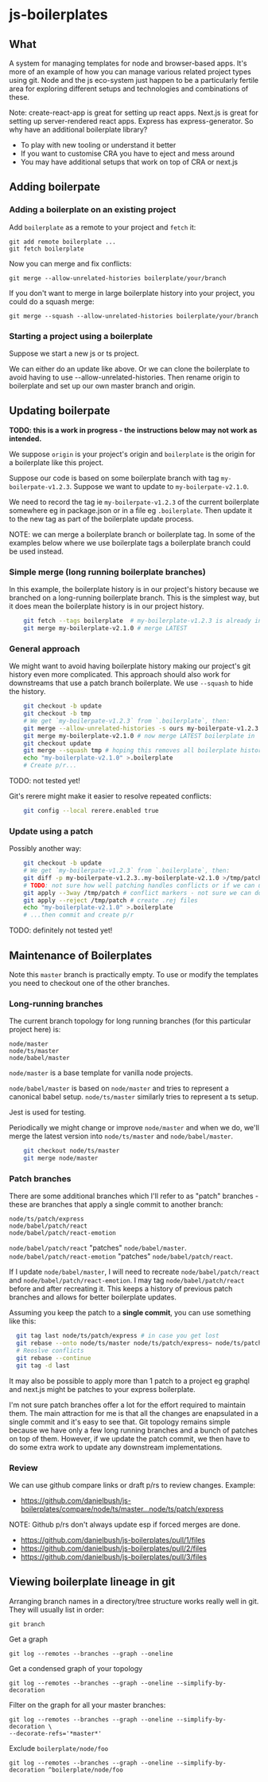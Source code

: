 # js-boilerplates

## What

A system for managing templates for node and browser-based apps. It's more of
an example of how you can manage various related project types using git.
Node and the js eco-system just happen to be a particularly fertile area for
exploring different setups and technologies and combinations of these.

Note: create-react-app is great for setting up react apps.
Next.js is great for setting up server-rendered react apps.
Express has express-generator.
So why have an additional boilerplate library?

- To play with new tooling or understand it better
- If you want to customise CRA you have to eject and mess around
- You may have additional setups that work on top of CRA or next.js

## Adding boilerpate

### Adding a boilerplate on an existing project

Add `boilerplate` as a remote to your project and `fetch` it:

    git add remote boilerplate ...
    git fetch boilerplate

Now you can merge and fix conflicts:

    git merge --allow-unrelated-histories boilerplate/your/branch

If you don't want to merge in large boilerplate history into your project,
you could do a squash merge:

    git merge --squash --allow-unrelated-histories boilerplate/your/branch

### Starting a project using a boilerplate

Suppose we start a new js or ts project.

We can either do an update like above. Or we can clone the boilerplate to
avoid having to use --allow-unrelated-histories. Then rename origin to
boilerplate and set up our own master branch and origin.

## Updating boilerpate

**TODO: this is a work in progress - the instructions below may not work as intended.**

We suppose `origin` is your project's origin and `boilerplate` is the origin
for a boilerplate like this project.

Suppose our code is based on some boilerplate branch with tag `my-boilerpate-v1.2.3`.
Suppose we want to update to `my-boilerpate-v2.1.0`.

We need to record the tag ie `my-boilerpate-v1.2.3` of the current
boilerplate somewhere eg in package.json or in a file eg `.boilerplate`.
Then update it to the new tag as part of the boilerplate update process.

NOTE: we can merge a boilerplate branch or boilerplate tag. In some of the
examples below where we use boilerplate tags a boilerplate branch could be
used instead.

### Simple merge (long running boilerplate branches)

In this example, the boilerplate history is in our project's history because we
branched on a long-running boilerplate branch. This is the simplest way, but it
does mean the boilerplate history is in our project history.

```sh
    git fetch --tags boilerplate  # my-boilerplate-v1.2.3 is already in our history
    git merge my-boilerplate-v2.1.0 # merge LATEST
```

### General approach

We might want to avoid having boilerplate history making our project's git
history even more complicated. This approach should also work for downstreams
that use a patch branch boilerplate. We use `--squash` to hide the history.

```sh
    git checkout -b update
    git checkout -b tmp
    # We get `my-boilerpate-v1.2.3` from `.boilerplate`, then:
    git merge --allow-unrelated-histories -s ours my-boilerpate-v1.2.3 # this brings CURRENT boilerplate history (back) in
    git merge my-boilerplate-v2.1.0 # now merge LATEST boilerplate in
    git checkout update
    git merge --squash tmp # hoping this removes all boilerplate history at this point
    echo "my-boilerplate-v2.1.0" >.boilerplate
    # Create p/r...
```

TODO: not tested yet!

Git's rerere might make it easier to resolve repeated conflicts:

```sh
    git config --local rerere.enabled true
```

### Update using a patch

Possibly another way:

```sh
    git checkout -b update
    # We get `my-boilerpate-v1.2.3` from `.boilerplate`, then:
    git diff -p my-boilerpate-v1.2.3..my-boilerplate-v2.1.0 >/tmp/patch
    # TODO: not sure how well patching handles conflicts or if we can use --3way in this case:
    git apply --3way /tmp/patch # conflict markers - not sure we can do this
    git apply --reject /tmp/patch # create .rej files
    echo "my-boilerplate-v2.1.0" >.boilerplate
    # ...then commit and create p/r
```

TODO: definitely not tested yet!

## Maintenance of Boilerplates

Note this `master` branch is practically empty.
To use or modify the templates you need to checkout one of the other branches.

### Long-running branches

The current branch topology for long running branches (for this particular project here) is:

```
node/master
node/ts/master
node/babel/master
```

`node/master` is a base template for vanilla node projects.

`node/babel/master` is based on `node/master` and tries to represent a canonical babel setup.
`node/ts/master` similarly tries to represent a ts setup.

Jest is used for testing.

Periodically we might change or improve `node/master` and when we do, we'll
merge the latest version into `node/ts/master` and `node/babel/master`.

```sh
    git checkout node/ts/master
    git merge node/master
```

### Patch branches

There are some additional branches which I'll refer to as "patch" branches - these are branches that apply a single commit to another branch:

```
node/ts/patch/express
node/babel/patch/react
node/babel/patch/react-emotion
```

`node/babel/patch/react` "patches" `node/babel/master`.
`node/babel/patch/react-emotion` "patches" `node/babel/patch/react`.

If I update `node/babel/master`, I will need to recreate `node/babel/patch/react` and `node/babel/patch/react-emotion`.
I may tag `node/babel/patch/react` before and after recreating it. This keeps
a history of previous patch branches and allows for better boilerplate
updates.

Assuming you keep the patch to a **single commit**, you can use something like this:

```sh
  git tag last node/ts/patch/express # in case you get lost
  git rebase --onto node/ts/master node/ts/patch/express~ node/ts/patch/express
  # Reoslve conflicts
  git rebase --continue
  git tag -d last
```

It may also be possible to apply more than 1 patch to a project eg graphql and next.js might be patches to your express boilerplate.

I'm not sure patch branches offer a lot for the effort required to maintain them.
The main attraction for me is that all the changes are enapsulated in a single commit and it's easy to see that.
Git topology remains simple because we have only a few long running branches and a bunch of patches on top of them.
However, if we update the patch commit, we then have to do some extra work to update any downstream implementations.

### Review

We can use github compare links or draft p/rs to review changes.
Example:

- <https://github.com/danielbush/js-boilerplates/compare/node/ts/master...node/ts/patch/express>

NOTE: Github p/rs don't always update esp if forced merges are done.

- <https://github.com/danielbush/js-boilerplates/pull/1/files>
- <https://github.com/danielbush/js-boilerplates/pull/2/files>
- <https://github.com/danielbush/js-boilerplates/pull/3/files>

## Viewing boilerplate lineage in git

Arranging branch names in a directory/tree structure works really well in git.
They will usually list in order:

    git branch

Get a graph

    git log --remotes --branches --graph --oneline

Get a condensed graph of your topology

    git log --remotes --branches --graph --oneline --simplify-by-decoration

Filter on the graph for all your master branches:

    git log --remotes --branches --graph --oneline --simplify-by-decoration \
    --decorate-refs='*master*'

Exclude `boilerplate/node/foo`

    git log --remotes --branches --graph --oneline --simplify-by-decoration ^boilerplate/node/foo
